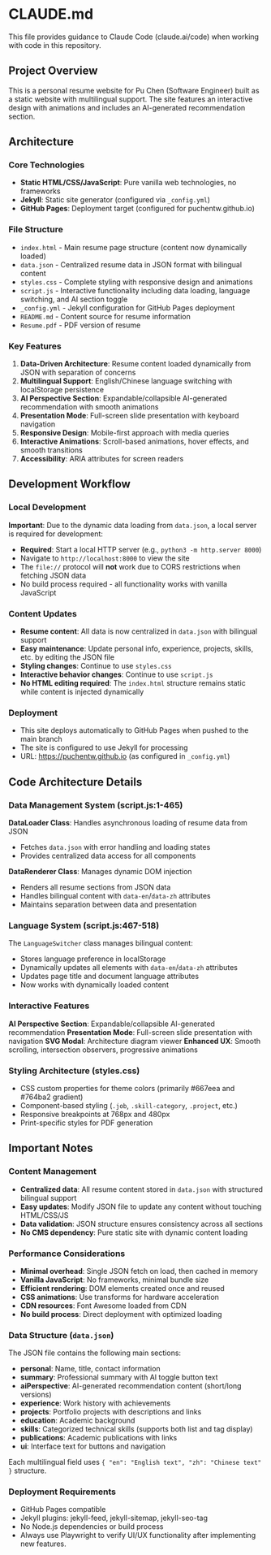 # CLAUDE.md

This file provides guidance to Claude Code (claude.ai/code) when working with code in this repository.

## Project Overview

This is a personal resume website for Pu Chen (Software Engineer) built as a static website with multilingual support. The site features an interactive design with animations and includes an AI-generated recommendation section.

## Architecture

### Core Technologies
- **Static HTML/CSS/JavaScript**: Pure vanilla web technologies, no frameworks
- **Jekyll**: Static site generator (configured via `_config.yml`)
- **GitHub Pages**: Deployment target (configured for puchentw.github.io)

### File Structure
- `index.html` - Main resume page structure (content now dynamically loaded)
- `data.json` - Centralized resume data in JSON format with bilingual content
- `styles.css` - Complete styling with responsive design and animations
- `script.js` - Interactive functionality including data loading, language switching, and AI section toggle
- `_config.yml` - Jekyll configuration for GitHub Pages deployment
- `README.md` - Content source for resume information
- `Resume.pdf` - PDF version of resume

### Key Features
1. **Data-Driven Architecture**: Resume content loaded dynamically from JSON with separation of concerns
2. **Multilingual Support**: English/Chinese language switching with localStorage persistence
3. **AI Perspective Section**: Expandable/collapsible AI-generated recommendation with smooth animations
4. **Presentation Mode**: Full-screen slide presentation with keyboard navigation
5. **Responsive Design**: Mobile-first approach with media queries
6. **Interactive Animations**: Scroll-based animations, hover effects, and smooth transitions
7. **Accessibility**: ARIA attributes for screen readers

## Development Workflow

### Local Development
**Important**: Due to the dynamic data loading from `data.json`, a local server is required for development:
- **Required**: Start a local HTTP server (e.g., `python3 -m http.server 8000`)
- Navigate to `http://localhost:8000` to view the site
- The `file://` protocol will **not** work due to CORS restrictions when fetching JSON data
- No build process required - all functionality works with vanilla JavaScript

### Content Updates
- **Resume content**: All data is now centralized in `data.json` with bilingual support
- **Easy maintenance**: Update personal info, experience, projects, skills, etc. by editing the JSON file
- **Styling changes**: Continue to use `styles.css`
- **Interactive behavior changes**: Continue to use `script.js`
- **No HTML editing required**: The `index.html` structure remains static while content is injected dynamically

### Deployment
- This site deploys automatically to GitHub Pages when pushed to the main branch
- The site is configured to use Jekyll for processing
- URL: https://puchentw.github.io (as configured in `_config.yml`)

## Code Architecture Details

### Data Management System (script.js:1-465)
**DataLoader Class**: Handles asynchronous loading of resume data from JSON
- Fetches `data.json` with error handling and loading states
- Provides centralized data access for all components

**DataRenderer Class**: Manages dynamic DOM injection
- Renders all resume sections from JSON data
- Handles bilingual content with `data-en`/`data-zh` attributes
- Maintains separation between data and presentation

### Language System (script.js:467-518)
The `LanguageSwitcher` class manages bilingual content:
- Stores language preference in localStorage
- Dynamically updates all elements with `data-en`/`data-zh` attributes
- Updates page title and document language attributes
- Now works with dynamically loaded content

### Interactive Features
**AI Perspective Section**: Expandable/collapsible AI-generated recommendation
**Presentation Mode**: Full-screen slide presentation with navigation
**SVG Modal**: Architecture diagram viewer
**Enhanced UX**: Smooth scrolling, intersection observers, progressive animations

### Styling Architecture (styles.css)
- CSS custom properties for theme colors (primarily #667eea and #764ba2 gradient)
- Component-based styling (`.job`, `.skill-category`, `.project`, etc.)
- Responsive breakpoints at 768px and 480px
- Print-specific styles for PDF generation

## Important Notes

### Content Management
- **Centralized data**: All resume content stored in `data.json` with structured bilingual support
- **Easy updates**: Modify JSON file to update any content without touching HTML/CSS/JS
- **Data validation**: JSON structure ensures consistency across all sections
- **No CMS dependency**: Pure static site with dynamic content loading

### Performance Considerations
- **Minimal overhead**: Single JSON fetch on load, then cached in memory
- **Vanilla JavaScript**: No frameworks, minimal bundle size
- **Efficient rendering**: DOM elements created once and reused
- **CSS animations**: Use transforms for hardware acceleration
- **CDN resources**: Font Awesome loaded from CDN
- **No build process**: Direct deployment with optimized loading

### Data Structure (`data.json`)
The JSON file contains the following main sections:
- **personal**: Name, title, contact information
- **summary**: Professional summary with AI toggle button text
- **aiPerspective**: AI-generated recommendation content (short/long versions)
- **experience**: Work history with achievements
- **projects**: Portfolio projects with descriptions and links
- **education**: Academic background
- **skills**: Categorized technical skills (supports both list and tag display)
- **publications**: Academic publications with links
- **ui**: Interface text for buttons and navigation

Each multilingual field uses `{ "en": "English text", "zh": "Chinese text" }` structure.

### Deployment Requirements
- GitHub Pages compatible
- Jekyll plugins: jekyll-feed, jekyll-sitemap, jekyll-seo-tag
- No Node.js dependencies or build process
- Always use Playwright to verify UI/UX functionality after implementing new features.
